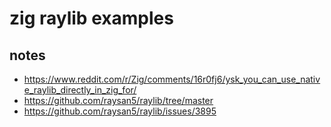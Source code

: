 # zig raylib examples

## notes 

- https://www.reddit.com/r/Zig/comments/16r0fj6/ysk_you_can_use_native_raylib_directly_in_zig_for/
- https://github.com/raysan5/raylib/tree/master
- https://github.com/raysan5/raylib/issues/3895